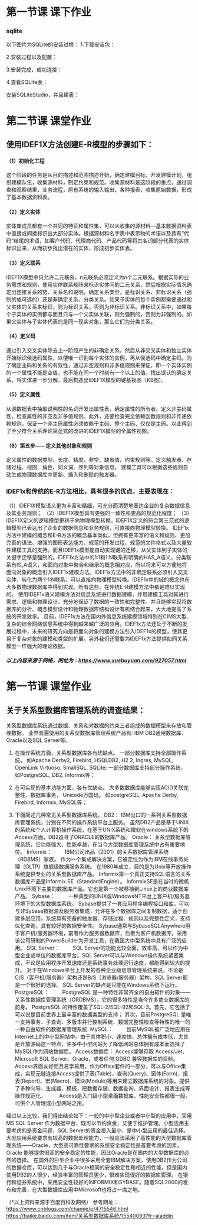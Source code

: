 # 第一节课 课下作业
### sqlite
以下图片为SQLite的安装过程：
1.下载安装包：
 
2.安装过程以及配置：
 
3.安装完成，成功连接：
 
4.查看SQLIte表：
 
安装SQLiteStudio，并且建表：

 
















# 第二节课 课堂作业
## 使用IDEF1X方法创建E-R模型的步骤如下：
#### （1）初始化工程
这个阶段的任务是从目的描述和范围描述开始，确定建模目标，开发建模计划，组织建模队伍，收集源材料，制定约束和规范。收集源材料是这阶段的重点。通过调查和观察结果，业务流程，原有系统的输入输出，各种报表，收集原始数据，形成了基本数据资料表。
#### （2）定义实体
实体集成员都有一个共同的特征和属性集，可以从收集的源材料—基本数据资料表中直接或间接标识出大部分实体。根据源材料名字表中表示物的术语以及具有“代码”结尾的术语，如客户代码、代理商代码、产品代码等将其名词部分代表的实体标识出来，从而初步找出潜在的实体，形成初步实体表。
#### （3）定义联系
IDEF1X模型中只允许二元联系，n元联系必须定义为n个二元联系。根据实际的业务需求和规则，使用实体联系矩阵来标识实体间的二元关系，然后根据实际情况确定出连接关系的势、关系名和说明，确定关系类型，是标识关系、非标识关系（强制的或可选的）还是非确定关系、分类关系。如果子实体的每个实例都需要通过和父实体的关系来标识，则为标识关系，否则为非标识关系。非标识关系中，如果每个子实体的实例都与而且只与一个父实体关联，则为强制的，否则为非强制的。如果父实体与子实体代表的是同一现实对象，那么它们为分类关系。
#### （4）定义码
通过引入交叉实体除去上一阶段产生的非确定关系，然后从非交叉实体和独立实体开始标识侯选码属性，以便唯一识别每个实体的实例，再从侯选码中确定主码。为了确定主码和关系的有效性，通过非空规则和非多值规则来保证，即一个实体实例的一个属性不能是空值，也不能在同一个时刻有一个以上的值。找出误认的确定关系，将实体进一步分解，最后构造出IDEF1X模型的键基视图（KB图）。
#### （5）定义属性
从源数据表中抽取说明性的名词开发出属性表，确定属性的所有者。定义非主码属性，检查属性的非空及非多值规则。此外，还要检查完全依赖函数规则和非传递依赖规则，保证一个非主码属性必须依赖于主码、整个主码、仅仅是主码。以此得到了至少符合关系理论第范式的改进的IDEF1X模型的全属性视图。
#### （6）第五步——定义其他对象和规则
定义属性的数据类型、长度、精度、非空、缺省值、约束规则等。定义触发器、存储过程、视图、角色、同义词、序列等对象信息。
建模工具可以根据这些规则自动生成物理数据库中更新、插入和删除的触发器。
### IDEF1x和传统的E-R方法相比，具有很多的优点，主要表现在：
（1）IDEF1X模型语义更为丰富和精细，可充分而清楚地表达企业的复杂数据信息及其业务规则；
（2）IDEF1X模型具有更强的一致性和更高的规范化程度；
（3）IDEF1X定义的逻辑模型更利于向物理模型转换。IDEF1X定义的符合第三范式的逻辑模型已表达出了企业的数据信息和业务规则，可直接向物理模型转换。
IDEF1x方法中建模的概念和E-R方法的概念基本类似，但拥有更丰富的语义和规则、更加完善的语法、增强的图形表达能力、规范的开发过程、规范的文件格式以及大量软件建模工具的支持。而且IDEF1x模型能自动实现键的迁移，从父实体到子实体的关键字迁移是强制的。IDEF1x方法中的1:1和1:N联系有明确的HAS_A语义，分类联系有IS_A语义，和面向对象中聚合和继承的概念相对应，所以将来可以方便地将面向对象的概念引入IDEF1x建模方法。IDEF1x方法中的非确定联系必须引入交叉实体，转化为两个1:N联系，可以直接向物理模型转换。IDEF1x中的域的概念也在大多数物理数据库中得到实现。所有这些，在传统E-R建模方法中都是难以实现的。
使用IDEF1x语义建模方法对信息系统进行数据建模，并用建模工具对其进行需求、逻辑和物理设计，充分地保证了数据的一致性和完整性。并且能够实现将数据库的分析、概念模型设计和物理数据库结构设计有机结合起来，大大地提高了系统的开发效率。
目前，IDEF1x方法在国内外信息系统建模领域特别在CIMS大型、复杂的综合网络信息系统中得到越来越广泛的应用。IDEF1x方法还处于不断的发展过程中，未来的研究方向是将面向对象的建模方法引入IDEF1x的模型，使其更易于复杂对象的建模和类型的扩展。另外我们还需要为IDEF1x方法提供如同关系模型一样强大的理论依据。
#####  以上内容来源于网络，网址为：https://www.xuebuyuan.com/927057.html








# 第一节课 课堂作业
## 关于关系型数据库管理系统的调查结果：

关系型数据库系统通过数据、关系和对数据的约束三者组成的数据模型来存放和管理数据。
业界普遍使用的关系型数据库管理系统产品有: IBM DB2通用数据库、Oracle以及SQL Server等。

1. 在操作系统方面，关系型数据库各有优缺点。
一部分数据库支持全部操作系统，
如Apache Derby2, Firebird, HSQLDB2, H2 2, Ingres, MySQL, OpenLink Virtuoso, SmallSQL, SQLite;
一部分数据库支持部分操作系统，
如PostgreSQL, DB2, Informix等；

2. 在可实现的基本功能方面，各有优缺点。
大多数数据库能够实现ACID关联完整性，数据库事务， Unicode万国码。
如postgreSQL, Apache Derby, Firebird, Informix, MySQL等；

3. 下面简述几种常见关系型数据库系统。
DB2：
          IBM出口的一系列关系型数据库管理系统，分别在不同的操作系统平台上服务。
          虽然DB2产品是基于UNIX的系统和个人计算机操作系统，在基于UNIX系统和微软在windows系统下的Access方面，DB2追寻了ORACLE的数据库产品。
Oracle：
          关系型数据库管理系统，它功能强大、性能卓越，在当今大型数据库管理系统中占有重要地位。
Informix：
　　  IBM公司出品（2001）的关系数据库管理系统（RDBMS）家族。
         作为一个集成解决方案，它被定位为作为IBM在线事务处理（OLTP）旗舰级数据服务系统。
         在1980年成立，目的是为Unix等开放操作系统提供专业的关系型数据库产品。
         Informix第一个真正支持SQL语言的关系数据库产品是Informix SE（StandardEngine）。
         InformixSE是在当时的微机Unix环境下主要的数据库产品。它也是第一个被移植到Linux上的商业数据库产品。
Sybase：
　　  一种典型的UNIX或WindowsNT平台上客户机/服务器环境下的大型数据库系统。
         Sybase提供了一套应用程序编程接口和库，可以与非Sybase数据源及服务器集成，允许在多个数据库之间复制数据，适于创建多层应用。系统具有完备的触发器、存储过程、规则以及完整性定义，支持优化查询，具有较好的数据安全性。
         Sybase通常与SybaseSQLAnywhere用于客户机/服务器环境，前者作为服务器数据库，后者为客户机数据库，采用该公司研制的PowerBuilder为开发工具，在我国大中型系统中具有广泛的应用。
 SQL Server：
　　  SQL Server的功能比较全面，效率高，可以作为中型企业或单位的数据库平台。SQL Server可以与Windows操作系统紧密集成，不论是应用程序开发速度还是系统事务处理运行速度，都能得到较大的提升。
         对于在Windows平台上开发的各种企业级信息管理系统来说，不论是C/S（客户机/服务器）架构还是B/S（浏览器/服务器）架构，SQL Server都是一个很好的选择。
         SQL Server的缺点是只能在Windows系统下运行。   
PostgreSQL：
　　  PostgreSQL 是一种特性非常齐全的自由软件的对象——关系性数据库管理系统（ORDBMS），它的很多特性是当今许多商业数据库的前身。
         PostgreSQL 的特性覆盖了SQL-2/SQL-92和SQL-3。首先，它包括了可以说是目前世界上最丰富的数据类型的支持；
         其次，目前PostgreSQL 是唯一支持事务、子查询、多版本并行控制系统、数据完整性检查等特性的唯一的一种自由软件的数据库管理系统.
MySQL：
　　  目前MySQL被广泛地应用在Internet上的中小型网站中。由于其体积小、速度快、总体拥有成本低，尤其是开放源码这一特点，许多中小型网站为了降低网站总体拥有成本而选择了MySQL作为网站数据库。
Access数据库：
         Access能够存取 Access/Jet、Microsoft SQL Server、Oracle，或者任何 ODBC 兼容数据库的资料。Access界面友好而且易学易用，作为Office套件的一部分，可以与Office集成，实现无缝连接Access提供了表(Table)、查询(Query)、窗体(Form)、报表(Report)、宏(Macro)、模块(Module)等用来建立数据库系统的对象。提供了多种向导、生成器、模板，把数据存储、数据查询、界面设计、报表生成等操作规范化。
　　  Access是入门级小型桌面数据库，性能安全性都很一般。可供个人管理或小型网站之用。

经过以上比较，我们得出结论如下：一般的中小型企业或者中小型的应用中，采用MS SQL Server 作为数据平台，既可以节约资金，又便于维护管理。小型应用主要考虑的是资金问题，SQL Server的资金投入最小，是中小型应用的最佳选择。
大型应用系统要求有较高的数据处理能力，一般应该采用了高性能的大型数据库管理系统——Oracle，大型高可靠性要求的系统安全稳定性是首要考虑的因素，Oracle 能够提供很高的安全稳定的性能，因此Oracle是在国内的大型数据库的必然的选择。
在国外的巨型企业中很多采用全套IBM解决方案，使用DB2作为公司的数据仓库，可以达到几乎与Oracle相同的安全稳定性和相近的性能，但是国内使用DB2的人很少，经验丰富的管理员更少，很难实现很好的数据库管理。
在银行和证券系统中，采用安全性较好的INFORMIX和SYBASE。随着SQL2000的发布和完善，在大型数据库应用中Microsoft也将占一席之地。  


（*以上资料来源于百度百科及网络）
参考网址：
https://www.cnblogs.com/chamie/p/4715546.html
https://baike.baidu.com/item/关系型数据库系统/15540093?fr=aladdin
